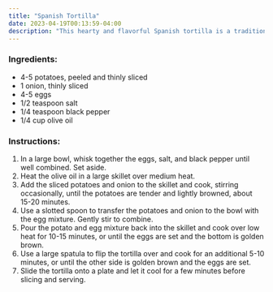 ```yaml
---
title: "Spanish Tortilla"
date: 2023-04-19T00:13:59-04:00
description: "This hearty and flavorful Spanish tortilla is a traditional dish made with potatoes, onions, and eggs. It's perfect for breakfast, brunch, or a light dinner, and can be served warm or at room temperature. With its golden brown crust and tender, flavorful filling, this dish is sure to become a favorite!"
---
```


### Ingredients:


- 4-5 potatoes, peeled and thinly sliced
- 1 onion, thinly sliced
- 4-5 eggs
- 1/2 teaspoon salt
- 1/4 teaspoon black pepper
- 1/4 cup olive oil

### Instructions:

1. In a large bowl, whisk together the eggs, salt, and black pepper until well combined. Set aside.
1. Heat the olive oil in a large skillet over medium heat.
1. Add the sliced potatoes and onion to the skillet and cook, stirring occasionally, until the potatoes are tender and lightly browned, about 15-20 minutes.
1. Use a slotted spoon to transfer the potatoes and onion to the bowl with the egg mixture. Gently stir to combine.
1. Pour the potato and egg mixture back into the skillet and cook over low heat for 10-15 minutes, or until the eggs are set and the bottom is golden brown.
1. Use a large spatula to flip the tortilla over and cook for an additional 5-10 minutes, or until the other side is golden brown and the eggs are set.
1. Slide the tortilla onto a plate and let it cool for a few minutes before slicing and serving. 